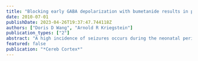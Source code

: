 ```yaml
---
title: "Blocking early GABA depolarization with bumetanide results in permanent alterations in cortical circuits and sensorimotor gating deficits"
date: 2010-07-01
publishDate: 2023-04-26T19:37:47.744118Z
authors: ["Doris D Wang", "Arnold R Kriegstein"]
publication_types: ["2"]
abstract: "A high incidence of seizures occurs during the neonatal period when immature networks are hyperexcitable and susceptible to hypersyncrhonous activity. During development, $γ$-aminobutyric acid (GABA), the primary inhibitory neurotransmitter in adults, typically excites neurons due to high expression of the Na(+)-K(+)-2Cl(-) cotransporter (NKCC1). NKCC1 facilitates seizures because it renders GABA activity excitatory through intracellular Cl(-) accumulation, while blocking NKCC1 with bumetanide suppresses seizures. Bumetanide is currently being tested in clinical trials for treatment of neonatal seizures. By blocking NKCC1 with bumetanide during cortical development, we found a critical period for the development of $α$-amino-3-hydroxyl-5-methyl-4-isoxazole-propionate synapses. Disruption of GABA signaling during this window resulted in permanent decreases in excitatory synaptic transmission and sensorimotor gating deficits, a common feature in schizophrenia. Our study identifies an essential role for GABA-mediated depolarization in regulating the balance between cortical excitation and inhibition during a critical period and suggests a cautionary approach for using bumetanide in treating neonatal seizures."
featured: false
publication: "*Cereb Cortex*"
---
```


